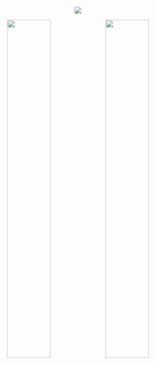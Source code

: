 <p align="center">
	<a href="https://github.com/OleksiiPopovDev">
		<img src="https://readme-typing-svg.herokuapp.com?color=BDDFFF&lines=Welcome+to+my+profile!&center=true&width=450&height=55"/>
	</a>
</p>

<p align="center">
    <img width="45%" src="https://github-readme-streak-stats.herokuapp.com/?user=OleksiiPopovDev&theme=prussian&hide_border=true&stroke=0000"/>
    <img width="45%" src="https://github-readme-stats.vercel.app/api?username=OleksiiPopovDev&show_icons=true&theme=prussian&hide_border=true"/>
</p>
<p align="center">
    <script type="text/javascript" src="https://cdnjs.buymeacoffee.com/1.0.0/button.prod.min.js" data-name="bmc-button" data-slug="oleksii.popov" data-color="#FFDD00" data-emoji="☕"  data-font="Poppins" data-text="Buy me a coffee" data-outline-color="#000000" data-font-color="#000000" data-coffee-color="#ffffff" ></script>
</p>